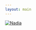 ```yaml
---
layout: main
---
```

<div class="photo-peoplenadia">
  <a href="/people/nadia/" class="photo-item">
    <img src="/assets/people/Nadia (6).jpg" alt="Nadia">
    
  </a>
  
</div>